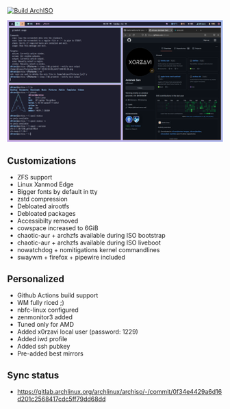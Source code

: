 [![Build ArchISO](https://github.com/x0rzavi/archiso-zfs/actions/workflows/archiso.yml/badge.svg)](https://github.com/x0rzavi/archiso-zfs/actions/workflows/archiso.yml)

<p align="center">
  <img src="assets/preview.png" width="1000">
</p>

## Customizations
- ZFS support
- Linux Xanmod Edge
- Bigger fonts by default in tty
- zstd compression
- Debloated airootfs
- Debloated packages
- Accessibilty removed
- cowspace increased to 6GiB
- chaotic-aur + archzfs available during ISO bootstrap
- chaotic-aur + archzfs available during ISO liveboot
- nowatchdog + nomitigations kernel commandlines
- swaywm + firefox + pipewire included

## Personalized
- Github Actions build support
- WM fully riced ;)
- nbfc-linux configured
- zenmonitor3 added
- Tuned only for AMD
- Added x0rzavi local user (password: 1229)
- Added iwd profile
- Added ssh pubkey
- Pre-added best mirrors

## Sync status 
- https://gitlab.archlinux.org/archlinux/archiso/-/commit/0f34e4429a6d16d201c2568417cdc5ff79dd68dd